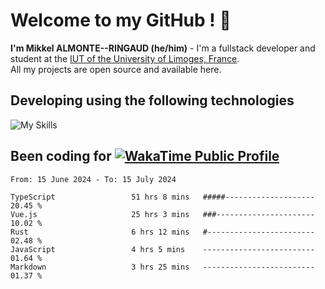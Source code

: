 # Welcome to my GitHub ! 🌃

**I'm Mikkel ALMONTE--RINGAUD (he/him)** - I'm a fullstack developer and student at the [IUT of the University of Limoges, France](https://iut.unilim.fr). \
All my projects are open source and available here.

## Developing using the following technologies

![My Skills](https://skillicons.dev/icons?i=dart,solidjs,pnpm,nodejs,ts,js,vercel,html,css,astro,git,md,discord,electron,figma,obsidian,github,windows,arch,bash,bun,c,cloudflare,linux,py,tailwind,vscode,nginx,npm,tauri,vite,zig,yarn,windicss&theme=dark)

## Been coding for [![WakaTime Public Profile](https://wakatime.com/badge/user/0839e595-e07a-435c-8d59-ed95f2a3d6dd.svg?style=flat-square)](https://wakatime.com/@0839e595-e07a-435c-8d59-ed95f2a3d6dd)

<!--START_SECTION:waka-->

```plain
From: 15 June 2024 - To: 15 July 2024

TypeScript                 51 hrs 8 mins   #####--------------------   20.45 %
Vue.js                     25 hrs 3 mins   ###----------------------   10.02 %
Rust                       6 hrs 12 mins   #------------------------   02.48 %
JavaScript                 4 hrs 5 mins    -------------------------   01.64 %
Markdown                   3 hrs 25 mins   -------------------------   01.37 %
```

<!--END_SECTION:waka-->
